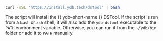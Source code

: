 <!-- markdownlint-disable blanks-around-fences -->

```bash
curl -sSL 'https://install.ydb.tech/dstool' | bash
```

The script will install the {{ ydb-short-name }} DSTool. If the script is run from a `bash` or `zsh` shell, it will also add the `ydb-dstool` executable to the `PATH` environment variable. Otherwise, you can run it from the `~/ydb/bin` folder or add it to `PATH` manually.

